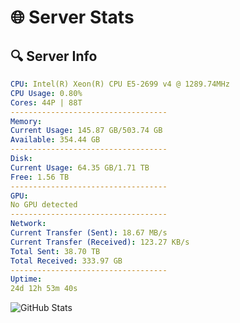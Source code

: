 # 🌐 Server Stats
## 🔍 Server Info
```yaml
CPU: Intel(R) Xeon(R) CPU E5-2699 v4 @ 1289.74MHz
CPU Usage: 0.80%
Cores: 44P | 88T
-----------------------------------
Memory:
Current Usage: 145.87 GB/503.74 GB
Available: 354.44 GB
-----------------------------------
Disk:
Current Usage: 64.35 GB/1.71 TB
Free: 1.56 TB
-----------------------------------
GPU:
No GPU detected
-----------------------------------
Network:
Current Transfer (Sent): 18.67 MB/s
Current Transfer (Received): 123.27 KB/s
Total Sent: 38.70 TB
Total Received: 333.97 GB
-----------------------------------
Uptime:
24d 12h 53m 40s
```
![GitHub Stats](https://img.shields.io/badge/Updated-2025-04-01_10:16:29-blue)